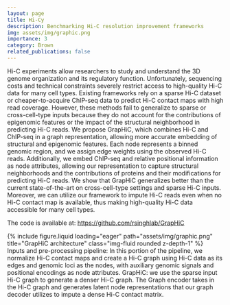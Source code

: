 ```yaml
---
layout: page
title: Hi-Cy
description: Benchmarking Hi-C resolution improvement frameworks
img: assets/img/graphic.png
importance: 3
category: Brown
related_publications: false
---
```


Hi-C experiments allow researchers to study and understand the 3D genome organization and its regulatory function. Unfortunately, sequencing costs and technical constraints severely restrict access to high-quality Hi-C data for many cell types. Existing frameworks rely on a sparse Hi-C dataset or cheaper-to-acquire ChIP-seq data to predict Hi-C contact maps with high read coverage. However, these methods fail to generalize to sparse or cross-cell-type inputs because they do not account for the contributions of epigenomic features or the impact of the structural neighborhood in predicting Hi-C reads. We propose GrapHiC, which combines Hi-C and ChIP-seq in a graph representation, allowing more accurate embedding of structural and epigenomic features. Each node represents a binned genomic region, and we assign edge weights using the observed Hi-C reads. Additionally, we embed ChIP-seq and relative positional information as node attributes, allowing our representation to capture structural neighborhoods and the contributions of proteins and their modifications for predicting Hi-C reads. We show that GrapHiC generalizes better than the current state-of-the-art on cross-cell-type settings and sparse Hi-C inputs. Moreover, we can utilize our framework to impute Hi-C reads even when no Hi-C contact map is available, thus making high-quality Hi-C data accessible for many cell types.

The code is available at: https://github.com/rsinghlab/GrapHiC

<div class="row">
    <div class="col-sm mt-3 mt-md-0">
        {% include figure.liquid loading="eager" path="assets/img/graphic.png" title="GrapHiC architecture" class="img-fluid rounded z-depth-1" %}
    </div>
</div>
<div class="caption">
    Inputs and pre-processing pipeline:  In this portion of the pipeline, we normalize Hi-C contact maps and create a Hi-C graph using Hi-C data as its edges and genomic loci as the nodes, with auxiliary genomic signals and positional encodings as node attributes. GrapHiC: we use the sparse input Hi-C graph to generate a denser Hi-C graph. The Graph encoder takes in the Hi-C graph and generates latent node representations that our graph decoder utilizes to impute a dense Hi-C contact matrix.
</div>
